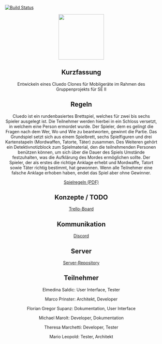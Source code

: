 [![Build Status](https://travis-ci.com/marleo/Cluedo_SEII2020.svg?branch=master)](https://travis-ci.com/marleo/Cluedo_SEII2020)

<p align="center"><img src="https://www.kindpng.com/picc/m/370-3705839_cluedo-logo-hd-png-download.png" height="150"></p>
<h2 align="center">Kurzfassung</h2>
<p align="center">Entwickeln eines Cluedo Clones für Mobilgeräte im Rahmen des Gruppenprojekts für SE II

<h2 align="center">Regeln</h2>
<p align="center">Cluedo ist ein rundenbasiertes Brettspiel, welches für zwei bis sechs Spieler ausgelegt ist. 
Die Teilnehmer werden hierbei in ein Schloss versetzt, in welchem eine Person ermordet wurde.
Der Spieler, dem es gelingt die Fragen nach dem Wer, Wo und Wie zu beantworten, gewinnt
die Partie. Das Grundspiel setzt sich aus einem Spielbrett, sechs Spielfiguren und drei
Kartenstapeln (Mordwaffen, Tatorte, Täter) zusammen. Des Weiteren gehört ein
Detektivnotizblock zum Spielmaterial, den die teilnehmenden Personen benützen können, um
sich über die Dauer des Spiels Umstände festzuhalten, was die Aufklärung des Mordes
ermöglichen sollte. Der Spieler, der als erstes die richtige Anklage erhebt und Mordwaffe,
Tatort sowie Täter richtig bestimmt, hat gewonnen. Wenn alle Teilnehmer eine falsche
Anklage erhoben haben, endet das Spiel aber ohne Gewinner.</p>
<p align="center"><a href="http://www.cip.ifi.lmu.de/~bschorers/cluedo/files/cluedo_anleitung.pdf">Spielregeln (PDF)</a>

<h2 align="center">Konzepte / TODO</h2>
<p align="center"><a href="https://trello.com/b/lhu92lui/cluedo">Trello-Board</a></p>

<h2 align="center">Kommunikation</h2>
<p align="center"><a href="https://discord.gg/sCPqrU">Discord</a></p>

<h2 align="center">Server</h2>
<p align="center"><a href="https://github.com/michi0311/Cluedo_Server">Server-Repository</a></p>

<h2 align="center">Teilnehmer</h2>
<p align="center">Elmedina Saldic: User Interface, Tester</p>
<p align="center">Marco Prinster: Architekt, Developer</p>
<p align="center">Florian Gregor Supanz: Dokumentation, User Interface</p>
<p align="center">Michael Marolt: Developer, Dokumentation</p>
<p align="center">Theresa Marchetti: Developer, Tester</p>
<p align="center">Mario Leopold: Tester, Architekt</p>

